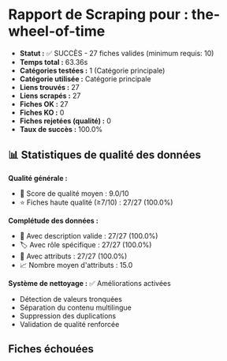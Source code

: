 # Rapport de Scraping pour : the-wheel-of-time
- **Statut :** ✅ SUCCÈS - 27 fiches valides (minimum requis: 10)
- **Temps total :** 63.36s
- **Catégories testées :** 1 (Catégorie principale)
- **Catégorie utilisée :** Catégorie principale
- **Liens trouvés :** 27
- **Liens scrapés :** 27
- **Fiches OK :** 27
- **Fiches KO :** 0
- **Fiches rejetées (qualité) :** 0
- **Taux de succès :** 100.0%

## 📊 Statistiques de qualité des données

**Qualité générale :**
- 🎯 Score de qualité moyen : 9.0/10
- ⭐ Fiches haute qualité (≥7/10) : 27/27 (100.0%)

**Complétude des données :**
- 📝 Avec description valide : 27/27 (100.0%)
- 🏷️ Avec rôle spécifique : 27/27 (100.0%)
- 🔖 Avec attributs : 27/27 (100.0%)
- 📈 Nombre moyen d'attributs : 15.0

**Système de nettoyage :** ✅ Améliorations activées
- Détection de valeurs tronquées
- Séparation du contenu multilingue  
- Suppression des duplications
- Validation de qualité renforcée

## Fiches échouées
